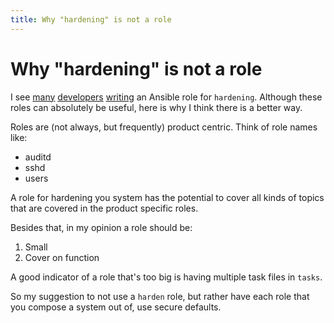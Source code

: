 ```yaml
---
title: Why "hardening" is not a role
---
```


# Why "hardening" is not a role 

I see [many](https://github.com/openstack/ansible-hardening) [developers](https://github.com/dev-sec/ansible-os-hardening) [writing](https://github.com/konstruktoid/ansible-role-hardening) an Ansible role for `hardening`. Although these roles can absolutely be useful, here is why I think there is a better way.

Roles are (not always, but frequently) product centric. Think of role names like:
- auditd
- sshd
- users

A role for hardening you system has the potential to cover all kinds of topics that are covered in the product specific roles.

Besides that, in my opinion a role should be:
1. Small
2. Cover on function

A good indicator of a role that's too big is having multiple task files in `tasks`.

So my suggestion to not use a `harden` role, but rather have each role that you compose a system out of, use secure defaults.
